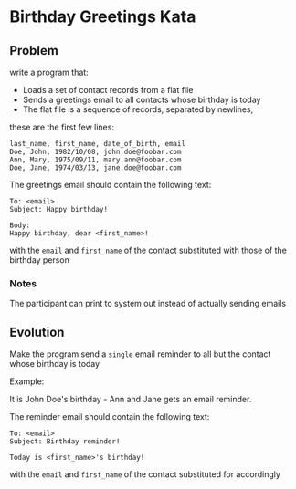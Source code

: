 # Birthday Greetings Kata


## Problem
write a program that:
- Loads a set of contact records from a flat file
- Sends a greetings email to all contacts whose birthday is today
- The flat file is a sequence of records, separated by newlines; 

these are the first few lines:

```
last_name, first_name, date_of_birth, email
Doe, John, 1982/10/08, john.doe@foobar.com
Ann, Mary, 1975/09/11, mary.ann@foobar.com
Doe, Jane, 1974/03/13, jane.doe@foobar.com
```

The greetings email should contain the following text:

```
To: <email>
Subject: Happy birthday!

Body:
Happy birthday, dear <first_name>!
```

with the `email` and `first_name` of the contact substituted with those of the birthday person

### Notes

The participant can print to system out instead of actually sending emails

## Evolution

Make the program send a `single` email reminder to all but the contact whose birthday is today


Example:

It is John Doe's birthday - Ann and Jane gets an email reminder.

The reminder email should contain the following text:

```
To: <email>
Subject: Birthday reminder!

Today is <first_name>'s birthday!
```

with the `email` and `first_name` of the contact substituted for accordingly


